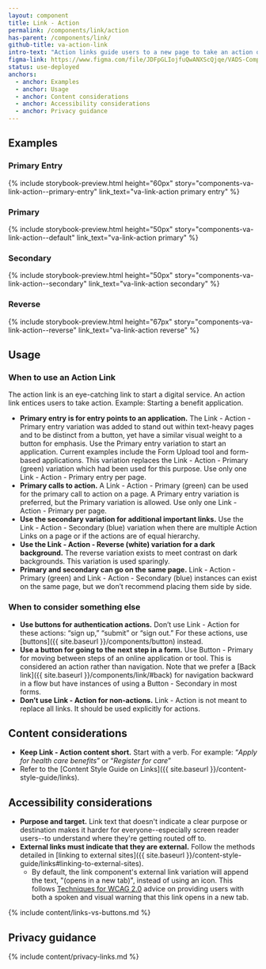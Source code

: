 ```yaml
---
layout: component
title: Link - Action
permalink: /components/link/action
has-parent: /components/link/
github-title: va-action-link
intro-text: "Action links guide users to a new page to take an action or to start an online tool or digital service."
figma-link: https://www.figma.com/file/JDFpGLIojfuQwANXScQjqe/VADS-Component-Examples?type=design&node-id=1312%3A10315&mode=design&t=nYOotVcwdpiMCL5C-1
status: use-deployed
anchors:
  - anchor: Examples
  - anchor: Usage
  - anchor: Content considerations
  - anchor: Accessibility considerations
  - anchor: Privacy guidance
---
```


## Examples

### Primary Entry

{% include storybook-preview.html height="60px" story="components-va-link-action--primary-entry" link_text="va-link-action primary entry"  %}

### Primary

{% include storybook-preview.html height="50px" story="components-va-link-action--default" link_text="va-link-action primary"  %}

### Secondary

{% include storybook-preview.html height="50px" story="components-va-link-action--secondary" link_text="va-link-action secondary" %}

### Reverse

{% include storybook-preview.html height="67px" story="components-va-link-action--reverse" link_text="va-link-action reverse" %}

## Usage

### When to use an Action Link

The action link is an eye-catching link to start a digital service. An action link entices users to take action. Example: Starting a benefit application.

* **Primary entry is for entry points to an application.** The Link - Action - Primary entry variation was added to stand out within text-heavy pages and to be distinct from a button, yet have a similar visual weight to a button for emphasis. Use the Primary entry variation to start an application. Current examples include the Form Upload tool and form-based applications. This variation replaces the Link - Action - Primary (green) variation which had been used for this purpose. Use only one Link - Action - Primary entry per page.
* **Primary calls to action.** A Link - Action - Primary (green) can be used for the primary call to action on a page. A Primary entry variation is preferred, but the Primary variation is allowed. Use only one Link - Action - Primary per page.
* **Use the secondary variation for additional important links.** Use the Link - Action - Secondary (blue) variation when there are multiple Action Links on a page or if the actions are of equal hierarchy.
* **Use the Link - Action - Reverse (white) variation for a dark background.** The reverse variation exists to meet contrast on dark backgrounds. This variation is used sparingly.
* **Primary and secondary can go on the same page.** Link - Action - Primary (green) and Link - Action - Secondary (blue) instances can exist on the same page, but we don’t recommend placing them side by side.

### When to consider something else

* **Use buttons for authentication actions.** Don’t use Link - Action for these actions: “sign up,” “submit” or “sign out.” For these actions, use [buttons]({{ site.baseurl }}/components/button) instead.
* **Use a button for going to the next step in a form.** Use Button - Primary for moving between steps of an online application or tool. This is considered an action rather than navigation. Note that we prefer a [Back link]({{ site.baseurl }}/components/link/#back) for navigation backward in a flow but have instances of using a Button - Secondary in most forms.
* **Don’t use Link - Action for non-actions.** Link - Action is not meant to replace all links. It should be used explicitly for actions.

## Content considerations

* **Keep Link - Action content short.** Start with a verb. For example: “*Apply for health care benefits*” or “*Register for care*”
* Refer to the [Content Style Guide on Links]({{ site.baseurl }}/content-style-guide/links).

## Accessibility considerations

* **Purpose and target.** Link text that doesn't indicate a clear purpose or destination makes it harder for everyone--especially screen reader users--to understand where they're getting routed off to.
* **External links must indicate that they are external.** Follow the methods detailed in [linking to external sites]({{ site.baseurl }}/content-style-guide/links#linking-to-external-sites).
  * By default, the link component's external link variation will append the text, "(opens in a new tab)", instead of using an icon. This follows [Techniques for WCAG 2.0](https://www.w3.org/TR/WCAG20-TECHS/G201.html) advice on providing users with both a spoken and visual warning that this link opens in a new tab.

{% include content/links-vs-buttons.md %}

## Privacy guidance

{% include content/privacy-links.md %}
